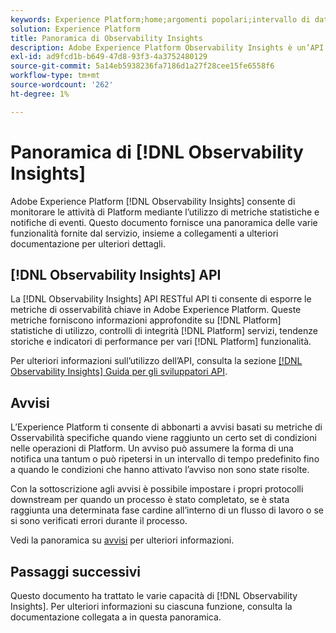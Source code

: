 ```yaml
---
keywords: Experience Platform;home;argomenti popolari;intervallo di date
solution: Experience Platform
title: Panoramica di Observability Insights
description: Adobe Experience Platform Observability Insights è un’API RESTful che ti consente di esporre le metriche chiave sulle attività di Platform. Queste metriche forniscono informazioni approfondite sulle statistiche di utilizzo di Platform, sui controlli di integrità per i servizi Platform, sulle tendenze della cronologia e sugli indicatori di prestazioni per varie funzionalità di Platform.
exl-id: ad9fcd1b-b649-47d8-93f3-4a3752480129
source-git-commit: 5a14eb5938236fa7186d1a27f28cee15fe6558f6
workflow-type: tm+mt
source-wordcount: '262'
ht-degree: 1%

---
```


# Panoramica di [!DNL Observability Insights]

Adobe Experience Platform [!DNL Observability Insights] consente di monitorare le attività di Platform mediante l’utilizzo di metriche statistiche e notifiche di eventi. Questo documento fornisce una panoramica delle varie funzionalità fornite dal servizio, insieme a collegamenti a ulteriori documentazione per ulteriori dettagli.

## [!DNL Observability Insights] API

La [!DNL Observability Insights] API RESTful API ti consente di esporre le metriche di osservabilità chiave in Adobe Experience Platform. Queste metriche forniscono informazioni approfondite su [!DNL Platform] statistiche di utilizzo, controlli di integrità [!DNL Platform] servizi, tendenze storiche e indicatori di performance per vari [!DNL Platform] funzionalità.

Per ulteriori informazioni sull’utilizzo dell’API, consulta la sezione [[!DNL Observability Insights] Guida per gli sviluppatori API](./api/overview.md).

## Avvisi

L’Experience Platform ti consente di abbonarti a avvisi basati su metriche di Osservabilità specifiche quando viene raggiunto un certo set di condizioni nelle operazioni di Platform. Un avviso può assumere la forma di una notifica una tantum o può ripetersi in un intervallo di tempo predefinito fino a quando le condizioni che hanno attivato l’avviso non sono state risolte.

Con la sottoscrizione agli avvisi è possibile impostare i propri protocolli downstream per quando un processo è stato completato, se è stata raggiunta una determinata fase cardine all’interno di un flusso di lavoro o se si sono verificati errori durante il processo.

Vedi la panoramica su [avvisi](./alerts/overview.md) per ulteriori informazioni.

## Passaggi successivi

Questo documento ha trattato le varie capacità di [!DNL Observability Insights]. Per ulteriori informazioni su ciascuna funzione, consulta la documentazione collegata a in questa panoramica.
